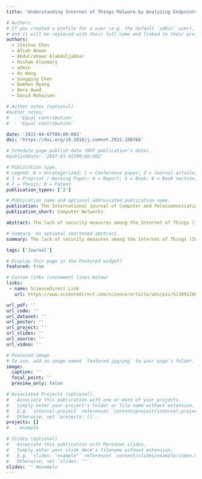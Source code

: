 ```yaml
---
title: 'Understanding Internet of Things Malware by Analyzing Endpoints in their Static Artifacts'

# Authors
# If you created a profile for a user (e.g. the default `admin` user), write the username (folder name) here
# and it will be replaced with their full name and linked to their profile.
authors:
  - Jinchun Choi
  - Afsah Anwar
  - Abdulrahman Alabduljabbar
  - Hisham Alasmary
  - admin
  - An Wang
  - Songqing Chen
  - DaeHun Nyang
  - Amro Awad
  - David Mohaisen

# Author notes (optional)
#author_notes:
#  - 'Equal contribution'
#  - 'Equal contribution'

date: '2022-04-07T00:00:00Z'
doi: 'https://doi.org/10.1016/j.comnet.2022.108768'

# Schedule page publish date (NOT publication's date).
#publishDate: '2017-01-01T00:00:00Z'

# Publication type.
# Legend: 0 = Uncategorized; 1 = Conference paper; 2 = Journal article;
# 3 = Preprint / Working Paper; 4 = Report; 5 = Book; 6 = Book section;
# 7 = Thesis; 8 = Patent
publication_types: ['2']

# Publication name and optional abbreviated publication name.
publication: The International Journal of Computer and Telecommunications Networking
publication_short: Computer Networks

abstract: The lack of security measures among the Internet of Things (IoT) devices and their persistent online connection gives adversaries a prime opportunity to target them or even abuse them as intermediary targets in larger attacks such as distributed denial-of-service (DDoS) campaigns. In this paper, we analyze IoT malware and focus on the endpoints reachable on the public Internet, that play an essential part in the IoT malware ecosystem. Namely, we analyze endpoints acting as dropzones and their targets to gain insights into the underlying dynamics in this ecosystem, such as the affinity between the dropzones and their target IP addresses, and the different patterns among endpoints. Towards this goal, we reverse-engineer 2,423 IoT malware samples and extract strings from them to obtain IP addresses. We further gather information about these endpoints from public Internet-wide scanners, such as Shodan and Censys. Our results, through analysis and visualization expose clear patterns of affinity between sources and targets of attacks, attack exposure by Internet infrastructure, and clear depiction of the ecosystem of IoT malware as a whole, only utilizing static artifacts. Our investigation from four different perspectives provides profound insights into the role of endpoints in IoT malware attacks, which deepens our understanding of IoT malware ecosystems and can assist future defenses.

# Summary. An optional shortened abstract.
summary: The lack of security measures among the Internet of Things (IoT) devices and their persistent online connection gives adversaries a prime opportunity to target them or even abuse them as intermediary targets in larger attacks such as distributed denial-of-service (DDoS) campaigns. In this paper, we analyze IoT malware and focus on the endpoints reachable on the public Internet, that play an essential part in the IoT malware ecosystem... 

tags: ['Journal']

# Display this page in the Featured widget?
featured: true

# Custom links (uncomment lines below)
links:
 - name: ScienceDirect Link
   url: https://www.sciencedirect.com/science/article/abs/pii/S1389128622000056

url_pdf: ''
url_code: ''
url_dataset: ''
url_poster: ''
url_project: ''
url_slides: ''
url_source: ''
url_video: ''

# Featured image
# To use, add an image named `featured.jpg/png` to your page's folder.
image:
  caption: ''
  focal_point: ''
  preview_only: false

# Associated Projects (optional).
#   Associate this publication with one or more of your projects.
#   Simply enter your project's folder or file name without extension.
#   E.g. `internal-project` references `content/project/internal-project/index.md`.
#   Otherwise, set `projects: []`.
projects: []
#  - example

# Slides (optional).
#   Associate this publication with Markdown slides.
#   Simply enter your slide deck's filename without extension.
#   E.g. `slides: "example"` references `content/slides/example/index.md`.
#   Otherwise, set `slides: ""`.
slides: '' #example
---
```


